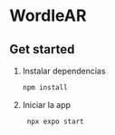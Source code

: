# WordleAR

## Get started

1. Instalar dependencias

   ```bash
   npm install
   ```

2. Iniciar la app

   ```bash
    npx expo start
   ```
